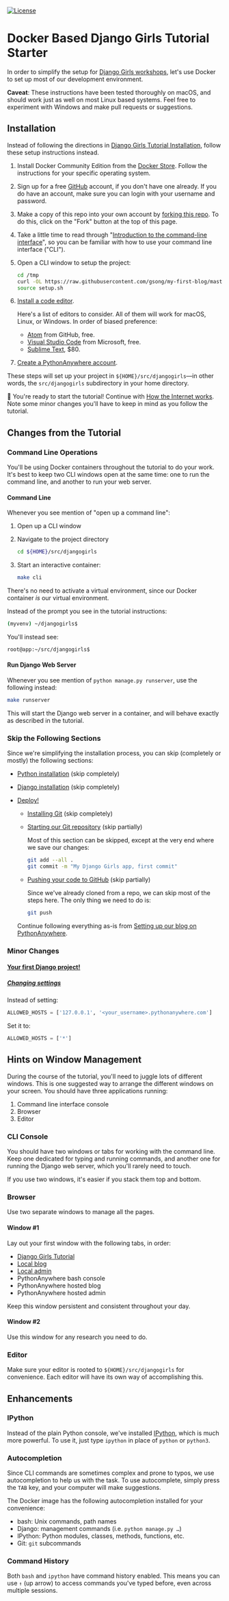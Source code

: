 [![License](https://img.shields.io/badge/License-Apache%202.0-blue.svg)](https://opensource.org/licenses/Apache-2.0)
# Docker Based Django Girls Tutorial Starter

In order to simplify the setup for [Django Girls workshops][tutorial], let's use
Docker to set up most of our development environment.

**Caveat**: These instructions have been tested thoroughly on macOS, and should
work just as well on most Linux based systems. Feel free to experiment with
Windows and make pull requests or suggestions.


## Installation

Instead of following the directions in [Django Girls Tutorial
Installation][installation], follow these setup instructions instead.

1.  Install Docker Community Edition from the [Docker Store][]. Follow the
    instructions for your specific operating system.
1.  Sign up for a free [GitHub][] account, if you don't have one already. If you
    do have an account, make sure you can login with your username and password.
1.  Make a copy of this repo into your own account by [forking this repo][fork].
    To do this, click on the "Fork" button at the top of this page.
1.  Take a little time to read through "[Introduction to the command-line
    interface][cli-intro]", so you can be familiar with how to use your command
    line interface ("CLI").
1.  Open a CLI window to setup the project:
    ```sh
    cd /tmp
    curl -OL https://raw.githubusercontent.com/gsong/my-first-blog/master/setup.sh
    source setup.sh
    ```

1.  [Install a code editor][code-editor].

    Here's a list of editors to consider. All of them will work for macOS,
    Linux, or Windows. In order of biased preference:

    * [Atom][] from GitHub, free.
    * [Visual Studio Code][vsc] from Microsoft, free.
    * [Sublime Text][], $80.

1.  [Create a PythonAnywhere account][pa-account].

These steps will set up your project in `${HOME}/src/djangogirls`—in other
words, the `src/djangogirls` subdirectory in your home directory.

🎉 You're ready to start the tutorial! Continue with [How the Internet
works][internet]. Note some minor changes you'll have to keep in mind as you
follow the tutorial.


## Changes from the Tutorial

### Command Line Operations

You'll be using Docker containers throughout the tutorial to do your work. It's
best to keep two CLI windows open at the same time: one to run the command line,
and another to run your web server.

#### Command Line

Whenever you see mention of "open up a command line":

1.  Open up a CLI window
1.  Navigate to the project directory
    ```sh
    cd ${HOME}/src/djangogirls
    ```

1.  Start an interactive container:
    ```sh
    make cli
    ```

There's no need to activate a virtual environment, since our Docker container
*is* our virtual environment.

Instead of the prompt you see in the tutorial instructions:

```sh
(myvenv) ~/djangogirls$
```

You'll instead see:

```sh
root@app:~/src/djangogirls$
```

#### Run Django Web Server

Whenever you see mention of `python manage.py runserver`, use the following
instead:

```sh
make runserver
```

This will start the Django web server in a container, and will behave exactly as
described in the tutorial.

### Skip the Following Sections

Since we're simplifying the installation process, you can skip (completely or
mostly) the following sections:

* [Python installation][] (skip completely)
* [Django installation][] (skip completely)
* [Deploy!][deploy]
    * [Installing Git][deploy-installing-git] (skip completely)
    * [Starting our Git repository][deploy-start-git-repo] (skip partially)

        Most of this section can be skipped, except at the very end where we
        save our changes:

        ```sh
        git add --all .
        git commit -m "My Django Girls app, first commit"
        ```

    * [Pushing your code to GitHub][deploy-push-code] (skip partially)

        Since we've already cloned from a repo, we can skip most of the steps
        here. The only thing we need to do is:

        ```sh
        git push
        ```

    Continue following everything as-is from [Setting up our blog on
    PythonAnywhere][deploy-pythonanywhere].

### Minor Changes

#### [Your first Django project!][first-project]

##### [Changing settings][change-settings]

Instead of setting:

```py
ALLOWED_HOSTS = ['127.0.0.1', '<your_username>.pythonanywhere.com']
```

Set it to:

```py
ALLOWED_HOSTS = ['*']
```


## Hints on Window Management

During the course of the tutorial, you'll need to juggle lots of different
windows. This is one suggested way to arrange the different windows on your
screen. You should have three applications running:

1.  Command line interface console
2.  Browser
3.  Editor

### CLI Console

You should have two windows or tabs for working with the command line. Keep one
dedicated for typing and running commands, and another one for running the
Django web server, which you'll rarely need to touch.

If you use two windows, it's easier if you stack them top and bottom.

### Browser

Use two separate windows to manage all the pages.

#### Window #1

Lay out your first window with the following tabs, in order:

* [Django Girls Tutorial][tutorial]
* [Local blog](http://localhost:8000/)
* [Local admin](http://localhost:8000/admin)
* PythonAnywhere bash console
* PythonAnywhere hosted blog
* PythonAnywhere hosted admin

Keep this window persistent and consistent throughout your day.

#### Window #2

Use this window for any research you need to do.

### Editor

Make sure your editor is rooted to `${HOME}/src/djangogirls` for convenience.
Each editor will have its own way of accomplishing this.


## Enhancements

### IPython

Instead of the plain Python console, we've installed [IPython][], which is much
more powerful. To use it, just type `ipython` in place of `python` or `python3`.

### Autocompletion

Since CLI commands are sometimes complex and prone to typos, we use
autocompletion to help us with the task. To use autocomplete, simply press the
`TAB` key, and your computer will make suggestions.

The Docker image has the following autocompletion installed for your
convenience:

* bash: Unix commands, path names
* Django: management commands (i.e. `python manage.py …`)
* IPython: Python modules, classes, methods, functions, etc.
* Git: `git` subcommands

### Command History

Both `bash` and `ipython` have command history enabled. This means you can use
`↑` (up arrow) to access commands you've typed before, even across multiple
sessions.


[Atom]: https://atom.io
[Django installation]: https://tutorial.djangogirls.org/en/django_installation/
[Docker Store]: https://store.docker.com/search?offering=community&type=edition
[GitHub]: https://github.com
[IPython]: https://ipython.org
[Python installation]: https://tutorial.djangogirls.org/en/python_installation/
[Sublime Text]: https://www.sublimetext.com
[change-settings]: https://tutorial.djangogirls.org/en/django_start_project/#changing-settings
[cli-intro]: https://tutorial.djangogirls.org/en/intro_to_command_line/
[code-editor]: https://tutorial.djangogirls.org/en/installation/#install-a-code-editor
[deploy-installing-git]: https://tutorial.djangogirls.org/en/deploy/#installing-git
[deploy-push-code]: https://tutorial.djangogirls.org/en/deploy/#pushing-your-code-to-github
[deploy-pythonanywhere]: https://tutorial.djangogirls.org/en/deploy/#setting-up-our-blog-on-pythonanywhere
[deploy-start-git-repo]: https://tutorial.djangogirls.org/en/deploy/#starting-our-git-repository
[deploy]: https://tutorial.djangogirls.org/en/deploy/
[first-project]: https://tutorial.djangogirls.org/en/django_start_project/
[fork]: https://github.com/gsong/my-first-blog#fork-destination-box
[installation]: https://tutorial.djangogirls.org/en/installation/
[internet]: https://tutorial.djangogirls.org/en/how_the_internet_works/
[pa-account]: https://tutorial.djangogirls.org/en/installation/#create-a-pythonanywhere-account
[tutorial]: https://tutorial.djangogirls.org/en
[vsc]: https://code.visualstudio.com
